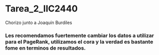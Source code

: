 # Tarea_2_IIC2440
Chorizo junto a Joaquín Burdiles

### Les recomendamos fuertemente cambiar los datos a utilizar para el PageRank, utilizamos el cora y la verdad es bastante fome en terminos de resultados.



